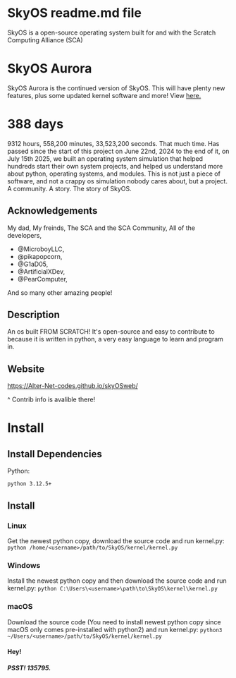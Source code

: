 # SkyOS readme.md file
SkyOS is a open-source operating system built for and with the Scratch Computing Alliance (SCA)

# SkyOS Aurora
SkyOS Aurora is the continued version of SkyOS. This will have plenty new features, plus some updated kernel software and more! View [here.](https://github.com/Alter-Net-codes/SkyOS-Aurora/)

# 388 days
9312 hours, 558,200 minutes, 33,523,200 seconds. That much time. Has passed since the start of this project on June 22nd, 2024 to the end of it, on July 15th 2025, we built an operating system simulation that helped hundreds start their own system projects, and helped us understand more about python, operating systems, and modules. This is not just a piece of software, and not a crappy os simulation nobody cares about, but a project. A community. A story. The story of SkyOS.
## Acknowledgements
My dad, My freinds, The SCA and the SCA Community, All of the developers,
+ @MicroboyLLC,
+ @pikapopcorn,
+ @G1aD05,
+ @ArtificialXDev,
+ @PearComputer,

And so many other amazing people!

## Description
An os built FROM SCRATCH! It's open-source and easy to contribute to
because it is written in python, a very easy language to learn and program in.

## Website
https://Alter-Net-codes.github.io/skyOSweb/

^ Contrib info is avalible there!

# Install

## Install Dependencies
Python:
```
python 3.12.5+
```

## Install
### Linux
 Get the newest python copy, download the source code and run kernel.py:
`python /home/<username>/path/to/SkyOS/kernel/kernel.py`
### Windows
Install the newest python copy and then download the source code and run kernel.py:
`python C:\Users\<username>\path\to\SkyOS\kernel\kernel.py`
### macOS
Download the source code (You need to install newest python copy since macOS only comes pre-installed with python2) and run kernel.py:
 `python3 ~/Users/<username>/path/to/SkyOS/kernel/kernel.py`

#### Hey!
##### PSST! 135795.
